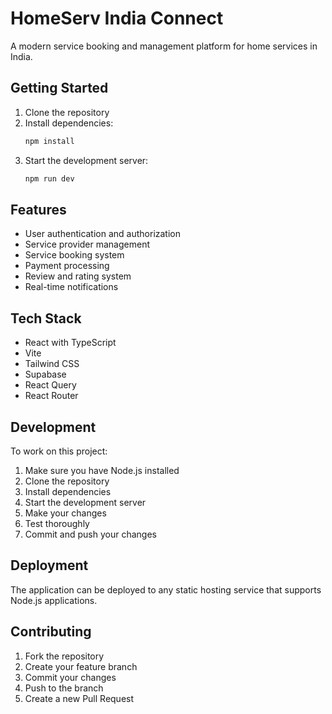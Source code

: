 # HomeServ India Connect

A modern service booking and management platform for home services in India.

## Getting Started

1. Clone the repository
2. Install dependencies:
   ```bash
   npm install
   ```
3. Start the development server:
   ```bash
   npm run dev
   ```

## Features

- User authentication and authorization
- Service provider management
- Service booking system
- Payment processing
- Review and rating system
- Real-time notifications

## Tech Stack

- React with TypeScript
- Vite
- Tailwind CSS
- Supabase
- React Query
- React Router

## Development

To work on this project:

1. Make sure you have Node.js installed
2. Clone the repository
3. Install dependencies
4. Start the development server
5. Make your changes
6. Test thoroughly
7. Commit and push your changes

## Deployment

The application can be deployed to any static hosting service that supports Node.js applications.

## Contributing

1. Fork the repository
2. Create your feature branch
3. Commit your changes
4. Push to the branch
5. Create a new Pull Request
